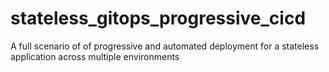 # stateless_gitops_progressive_cicd
A full scenario of of progressive and automated deployment for a stateless application across multiple environments
